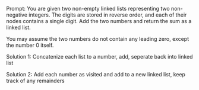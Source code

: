 Prompt:
You are given two non-empty linked lists representing two non-negative integers. The digits are stored in reverse order, and each of their nodes contains a single digit. Add the two numbers and return the sum as a linked list.

You may assume the two numbers do not contain any leading zero, except the number 0 itself.

Solution 1:
Concatenize each list to a number, add, seperate back into linked list

Solution 2:
Add each number as visited and add to a new linked list, keep track of any remainders